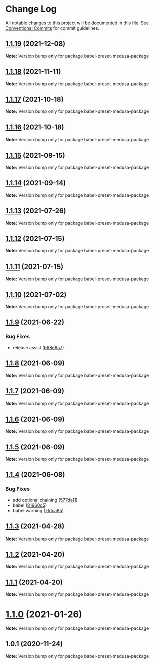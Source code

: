 # Change Log

All notable changes to this project will be documented in this file.
See [Conventional Commits](https://conventionalcommits.org) for commit guidelines.

## [1.1.19](https://github.com/medusajs/medusa/compare/babel-preset-medusa-package@1.1.18...babel-preset-medusa-package@1.1.19) (2021-12-08)

**Note:** Version bump only for package babel-preset-medusa-package

## [1.1.18](https://github.com/medusajs/medusa/compare/babel-preset-medusa-package@1.1.17...babel-preset-medusa-package@1.1.18) (2021-11-11)

**Note:** Version bump only for package babel-preset-medusa-package

## [1.1.17](https://github.com/medusajs/medusa/compare/babel-preset-medusa-package@1.1.15...babel-preset-medusa-package@1.1.17) (2021-10-18)

**Note:** Version bump only for package babel-preset-medusa-package

## [1.1.16](https://github.com/medusajs/medusa/compare/babel-preset-medusa-package@1.1.15...babel-preset-medusa-package@1.1.16) (2021-10-18)

**Note:** Version bump only for package babel-preset-medusa-package

## [1.1.15](https://github.com/medusajs/medusa/compare/babel-preset-medusa-package@1.1.14...babel-preset-medusa-package@1.1.15) (2021-09-15)

**Note:** Version bump only for package babel-preset-medusa-package

## [1.1.14](https://github.com/medusajs/medusa/compare/babel-preset-medusa-package@1.1.13...babel-preset-medusa-package@1.1.14) (2021-09-14)

**Note:** Version bump only for package babel-preset-medusa-package

## [1.1.13](https://github.com/medusajs/medusa/compare/babel-preset-medusa-package@1.1.12...babel-preset-medusa-package@1.1.13) (2021-07-26)

**Note:** Version bump only for package babel-preset-medusa-package

## [1.1.12](https://github.com/medusajs/medusa/compare/babel-preset-medusa-package@1.1.10...babel-preset-medusa-package@1.1.12) (2021-07-15)

**Note:** Version bump only for package babel-preset-medusa-package

## [1.1.11](https://github.com/medusajs/medusa/compare/babel-preset-medusa-package@1.1.10...babel-preset-medusa-package@1.1.11) (2021-07-15)

**Note:** Version bump only for package babel-preset-medusa-package

## [1.1.10](https://github.com/medusajs/medusa/compare/babel-preset-medusa-package@1.1.9...babel-preset-medusa-package@1.1.10) (2021-07-02)

**Note:** Version bump only for package babel-preset-medusa-package

## [1.1.9](https://github.com/medusajs/medusa/compare/babel-preset-medusa-package@1.1.8...babel-preset-medusa-package@1.1.9) (2021-06-22)

### Bug Fixes

- release assist ([668e8a7](https://github.com/medusajs/medusa/commit/668e8a740200847fc2a41c91d2979097f1392532))

## [1.1.8](https://github.com/medusajs/medusa/compare/babel-preset-medusa-package@1.1.7...babel-preset-medusa-package@1.1.8) (2021-06-09)

**Note:** Version bump only for package babel-preset-medusa-package

## [1.1.7](https://github.com/medusajs/medusa/compare/babel-preset-medusa-package@1.1.6...babel-preset-medusa-package@1.1.7) (2021-06-09)

**Note:** Version bump only for package babel-preset-medusa-package

## [1.1.6](https://github.com/medusajs/medusa/compare/babel-preset-medusa-package@1.1.5...babel-preset-medusa-package@1.1.6) (2021-06-09)

**Note:** Version bump only for package babel-preset-medusa-package

## [1.1.5](https://github.com/medusajs/medusa/compare/babel-preset-medusa-package@1.1.4...babel-preset-medusa-package@1.1.5) (2021-06-09)

**Note:** Version bump only for package babel-preset-medusa-package

## [1.1.4](https://github.com/medusajs/medusa/compare/babel-preset-medusa-package@1.1.3...babel-preset-medusa-package@1.1.4) (2021-06-08)

### Bug Fixes

- add optional chaining ([577da11](https://github.com/medusajs/medusa/commit/577da11b9809ce92accd4c623d86bc4967cc1f89))
- babel ([81960d5](https://github.com/medusajs/medusa/commit/81960d51812f093e04271f50ffe5de9bce17c06b))
- babel warning ([7fdca85](https://github.com/medusajs/medusa/commit/7fdca85bae1e0df653e707fc1b8c26652c02c5fe))

## [1.1.3](https://github.com/medusajs/medusa/compare/babel-preset-medusa-package@1.1.0...babel-preset-medusa-package@1.1.3) (2021-04-28)

**Note:** Version bump only for package babel-preset-medusa-package

## [1.1.2](https://github.com/medusajs/medusa/compare/babel-preset-medusa-package@1.1.1...babel-preset-medusa-package@1.1.2) (2021-04-20)

**Note:** Version bump only for package babel-preset-medusa-package

## [1.1.1](https://github.com/medusajs/medusa/compare/babel-preset-medusa-package@1.1.0...babel-preset-medusa-package@1.1.1) (2021-04-20)

**Note:** Version bump only for package babel-preset-medusa-package

# [1.1.0](https://github.com/medusajs/medusa/compare/babel-preset-medusa-package@1.0.1...babel-preset-medusa-package@1.1.0) (2021-01-26)

**Note:** Version bump only for package babel-preset-medusa-package

## 1.0.1 (2020-11-24)

**Note:** Version bump only for package babel-preset-medusa-package
